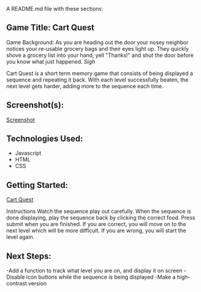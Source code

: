 A README.md file with these sections:

## Game Title: Cart Quest
Game Background: As you are heading out the door your nosey neighbor notices your re-usable grocery bags and their eyes light up. They quickly shove a grocery list into your hand, yell "Thanks!" and shut the door before you know what just happened. *Sigh*

Cart Quest is a short term memory game that consists of being displayed a sequence and repeating it back. With each level successfully beaten, the next level gets harder, adding more to the sequence each time.

## Screenshot(s): 

[Screenshot](https://github.com/shelbyyy16/Project-1/blob/main/images/CartQuest%20Screenshot.png?raw=true)

## Technologies Used: 
- Javascript
- HTML
- CSS

## Getting Started: 
[Cart Quest](https://shelbyyy16.github.io/Cart-Quest-Browser-Game/)

Instructions
Watch the sequence play out carefully.
When the sequence is done displaying, play the sequence back by clicking the correct food.
Press submit when you are finished.
If you are correct, you will move on to the next level which will be more difficult.
If you are wrong, you will start the level again.


## Next Steps: 
-Add a function to track what level you are on, and display it on screen
-Disable icon buttons while the sequence is being displayed
-Make a high-contrast version
